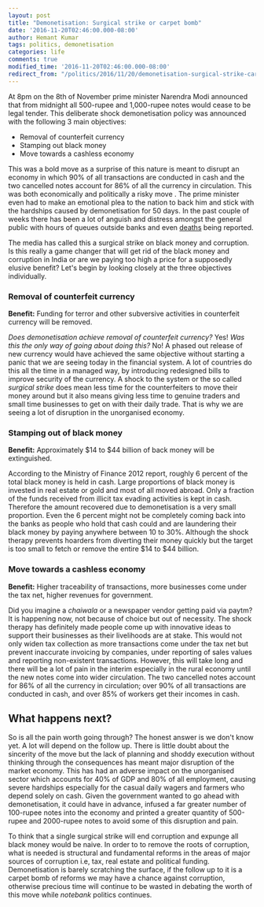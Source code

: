 ```yaml
---
layout: post
title: "Demonetisation: Surgical strike or carpet bomb"
date: '2016-11-20T02:46:00.000-08:00'
author: Hemant Kumar
tags: politics, demonetisation
categories: life
comments: true
modified_time: '2016-11-20T02:46:00.000-08:00'
redirect_from: "/politics/2016/11/20/demonetisation-surgical-strike-carpet-bomb"
---
```


At 8pm on the 8th of November prime minister Narendra Modi announced that from midnight all 500-rupee and 1,000-rupee notes would cease to be legal tender. This deliberate shock demonetisation policy was announced with the following 3 main objectives:

* Removal of counterfeit currency
* Stamping out black money
* Move towards a cashless economy

This was a bold move as a surprise of this nature is meant to disrupt an economy in which 90% of all transactions are conducted in cash and the two cancelled notes account for 86% of all the currency in circulation. This was both economically and politically a risky move . The prime minister even had to make an emotional plea to the nation to back him and stick with the hardships caused by demonetisation for 50 days. In the past couple of weeks there has been a lot of anguish and distress amongst the general public with hours of queues outside banks and even [deaths](http://www.huffingtonpost.in/2016/11/17/day-9-demonetisation-death-toll-rises-to-55/) being reported.

The media has called this a surgical strike on black money and corruption. Is this really a game changer that will get rid of the black money and corruption in India or are we paying too high a price for a supposedly elusive benefit? Let's begin by looking closely at the three objectives individually.

### Removal of counterfeit currency
**Benefit:** Funding for terror and other subversive activities in counterfeit currency will be removed.

*Does demonetisation achieve removal of counterfeit currency?* Yes! *Was this the only way of going about doing this?* No! A phased out release of new currency would have achieved the same objective without starting a panic that we are seeing today in the financial system. A lot of countries do this all the time in a managed way, by introducing redesigned bills to improve security of the currency. A shock to the system or the so called *surgical strike* does mean less time for the counterfeiters to move their money around but it also means giving less time to genuine traders and small time businesses to get on with their daily trade. That is why we are seeing a lot of disruption in the unorganised economy.

### Stamping out of black money
**Benefit:** Approximately $14 to $44 billion of back money will be extinguished.

According to the Ministry of Finance 2012 report, roughly 6 percent of the total black money is held in cash. Large proportions of black money is invested in real estate or gold and most of all moved abroad. Only a fraction of the funds received from illicit tax evading activities is kept in cash. Therefore the amount recovered due to demonetisation is a very small proportion. Even the 6 percent might not be completely coming back into the banks as people who hold that cash could and are laundering their black money by paying anywhere between 10 to 30%. Although the shock therapy prevents hoarders from diverting their money quickly but the target is too small to fetch or remove the entire $14 to $44 billion.

### Move towards a cashless economy
**Benefit:** Higher traceability of transactions, more businesses come under the tax net, higher revenues for government.

Did you imagine a *chaiwala* or a newspaper vendor getting paid via paytm? It is happening now, not because of choice but out of necessity. The shock therapy has definitely made people come up with innovative ideas to support their businesses as their livelihoods are at stake. This would not only widen tax collection as more transactions come under the tax net but prevent inaccurate invoicing by companies, under reporting of sales values and reporting non-existent transactions. However, this will take long and there will be a lot of pain in the interim especially in the rural economy until the new notes come into wider circulation. The two cancelled notes account for 86% of all the currency in circulation; over 90% of all transactions are conducted in cash, and over 85% of workers get their incomes in cash.

## What happens next?
So is all the pain worth going through? The honest answer is we don't know yet. A lot will depend on the follow up. There is little doubt about the sincerity of the move but the lack of planning and shoddy execution without thinking through the consequences has meant major disruption of the market economy. This has had an adverse impact on the unorganised sector which accounts for 40% of GDP and 80% of all employment, causing severe hardships especially for the casual daily wagers and farmers who depend solely on cash. Given the government wanted to go ahead with demonetisation, it could have in advance, infused a far greater number of 100-rupee notes into the economy and printed a greater quantity of 500-rupee and 2000-rupee notes to avoid some of this disruption and pain.

To think that a single surgical strike will end corruption and expunge all black money would be naive. In order to to remove the roots of corruption, what is needed is structural and fundamental reforms in the areas of major sources of corruption i.e, tax, real estate and political funding. Demonetisation is barely scratching the surface, if the follow up to it is a carpet bomb of reforms we may have a chance against corruption, otherwise precious time will continue to be wasted in debating the worth of this move while *notebank* politics continues.
